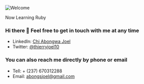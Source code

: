 ![Welcome](../main/banner2.png)

Now Learning Ruby

### Hi there 👋 Feel free to get in touch with me at any time

- LinkedIn: [Chi Abongwa Joel](https://www.linkedin.com/in/chi-abongwa-joel-b4285a97/)
- Twitter: [@thierryjoel10](https://twitter.com/ThierryJoel10)

### You can also reach me directly by phone or email

- Tell: + (237) 670312288
- Email: abongsjoel@gmail.com


<!--
**abongsjoel/abongsjoel** is a ✨ _special_ ✨ repository because its `README.md` (this file) appears on your GitHub profile.

Here are some ideas to get you started:

- 🔭 I’m currently working on ...
- 🌱 I’m currently learning ...
- 👯 I’m looking to collaborate on ...
- 🤔 I’m looking for help with ...
- 💬 Ask me about ...
- 📫 How to reach me: ...
- 😄 Pronouns: ...
- ⚡ Fun fact: ...
-->

